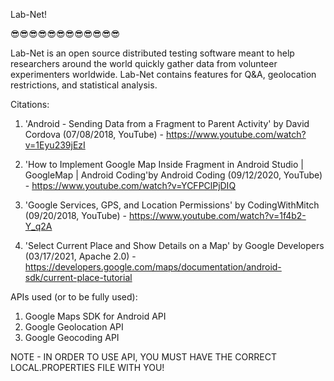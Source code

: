 Lab-Net!

😎😎😎😎😎😎😎😎😎😎😎😎 

Lab-Net is an open source distributed testing software meant to help researchers around the world quickly gather data from volunteer experimenters worldwide. Lab-Net contains features for Q&A, geolocation restrictions, and statistical analysis.

Citations:

1) 'Android - Sending Data from a Fragment to Parent Activity' by David Cordova (07/08/2018, YouTube) - https://www.youtube.com/watch?v=1Eyu239jEzI

2) 'How to Implement Google Map Inside Fragment in Android Studio | GoogleMap | Android Coding'by Android Coding (09/12/2020, YouTube) - https://www.youtube.com/watch?v=YCFPClPjDIQ

3) 'Google Services, GPS, and Location Permissions' by CodingWithMitch (09/20/2018, YouTube) - https://www.youtube.com/watch?v=1f4b2-Y_q2A

4) 'Select Current Place and Show Details on a Map' by Google Developers (03/17/2021, Apache 2.0) - https://developers.google.com/maps/documentation/android-sdk/current-place-tutorial

APIs used (or to be fully used):

1) Google Maps SDK for Android API
2) Google Geolocation API 
3) Google Geocoding API 

NOTE - IN ORDER TO USE API, YOU MUST HAVE THE CORRECT LOCAL.PROPERTIES FILE WITH YOU!
